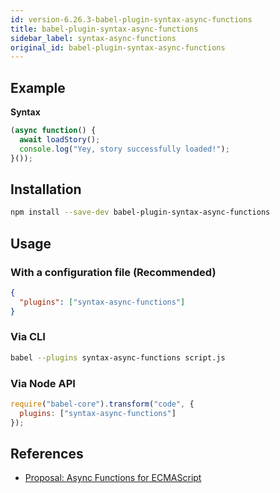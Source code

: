 ```yaml
---
id: version-6.26.3-babel-plugin-syntax-async-functions
title: babel-plugin-syntax-async-functions
sidebar_label: syntax-async-functions
original_id: babel-plugin-syntax-async-functions
---
```


## Example

**Syntax**

```javascript
(async function() {
  await loadStory();
  console.log("Yey, story successfully loaded!");
}());
```

## Installation

```sh
npm install --save-dev babel-plugin-syntax-async-functions
```

## Usage

### With a configuration file (Recommended)

```json
{
  "plugins": ["syntax-async-functions"]
}
```

### Via CLI

```sh
babel --plugins syntax-async-functions script.js
```

### Via Node API

```javascript
require("babel-core").transform("code", {
  plugins: ["syntax-async-functions"]
});
```

## References

* [Proposal: Async Functions for ECMAScript](https://github.com/tc39/ecmascript-asyncawait)

